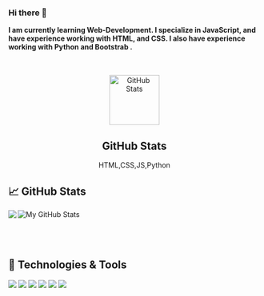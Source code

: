 ### Hi there 👋


**I am currently learning Web-Development. I specialize in JavaScript, and have experience working with HTML, and CSS. I also have experience working with Python and Bootstrab .** <br/><br/><br/>
<p align="center">
 <img width="100px" src="https://res.cloudinary.com/anuraghazra/image/upload/v1594908242/logo_ccswme.svg" align="center" alt="GitHub Stats" />
 <h2 align="center">GitHub Stats</h2>
 <p align="center">HTML,CSS,JS,Python</p>
</p>

## &#x1f4c8; GitHub Stats
<img align="left" src="https://github-readme-stats.vercel.app/api/top-langs/?username=
Yam3n91&theme=dark&show_icons=true">
  <img align="center" src="https://github-readme-stats.vercel.app/api?username=Yam3n91&show_icons=true&line_height=27&count_private=true&title_color=ffffff&text_color=c9cacc&icon_color=2bbc8a&bg_color=1d1f21" alt="My GitHub Stats" />
 <br/><br/><br/><br/>
  
## 🔧 Technologies & Tools

![](https://img.shields.io/badge/Code-JavaScript-informational?style=flat&logo=javascript&logoColor=white&color=2bbc8a)
![](https://img.shields.io/badge/Shell-Bash-informational?style=flat&logo=gnu-bash&logoColor=white&color=2bbc8a)
![](https://img.shields.io/badge/Frontend-HTML-informational?style=flat&logo=gnu-bash&logoColor=white&color=2bbc8a)
![](https://img.shields.io/badge/CSS-SCSS-informational?style=flat&logo=gnu-bash&logoColor=white&color=2bbc8a)
![](https://img.shields.io/badge/Boot-strap-informational?style=flat&logo=gnu-bash&logoColor=white&color=2bbc8a)
![](https://img.shields.io/badge/VersionControl-GIT-informational?style=flat&logo=gnu-bash&logoColor=white&color=2bbc8a)


